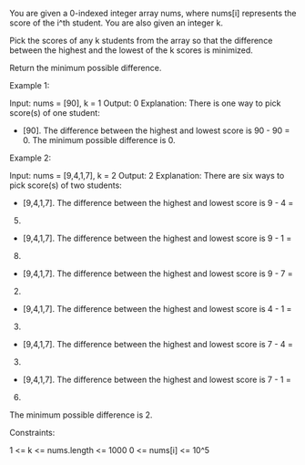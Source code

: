 You are given a 0-indexed integer array nums, where nums[i] represents the
score of the i^th student. You are also given an integer k.

Pick the scores of any k students from the array so that the difference
between the highest and the lowest of the k scores is minimized.

Return the minimum possible difference.


Example 1:


Input: nums = [90], k = 1
Output: 0
Explanation: There is one way to pick score(s) of one student:
- [90]. The difference between the highest and lowest score is 90 - 90 = 0.
The minimum possible difference is 0.


Example 2:


Input: nums = [9,4,1,7], k = 2
Output: 2
Explanation: There are six ways to pick score(s) of two students:
- [9,4,1,7]. The difference between the highest and lowest score is 9 - 4 =
5.
- [9,4,1,7]. The difference between the highest and lowest score is 9 - 1 =
8.
- [9,4,1,7]. The difference between the highest and lowest score is 9 - 7 =
2.
- [9,4,1,7]. The difference between the highest and lowest score is 4 - 1 =
3.
- [9,4,1,7]. The difference between the highest and lowest score is 7 - 4 =
3.
- [9,4,1,7]. The difference between the highest and lowest score is 7 - 1 =
6.
The minimum possible difference is 2.


Constraints:


1 <= k <= nums.length <= 1000
0 <= nums[i] <= 10^5




